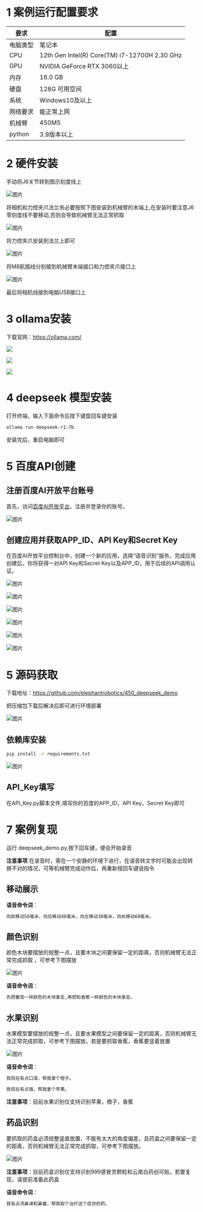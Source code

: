 # 1 案例运行配置要求
|要求|配置|
|----|----|
|电脑类型|笔记本|
|CPU|12th Gen Intel(R) Core(TM) i7-12700H 2.30 GHz|
|GPU|NVIDIA GeForce RTX 3060以上|
|内存|16.0 GB|
|硬盘|128G 可用空间|
|系统|Windows10及以上|
|网络要求|能正常上网|
|机械臂|450M5|
|python|3.9版本以上|

# 2 硬件安装

手动将J6关节转到图示刻度线上

![图片](./img/r1.png)

将相机和力控夹爪法兰务必要按照下图安装到机械臂的末端上,在安装时要注意J6零刻度线不要移动,否则会导致机械臂无法正常抓取

![图片](./img/r2.png)

将力控夹爪安装到法兰上即可

![图片](./img/r3.png)

将M8航插线分别接到机械臂末端接口和力控夹爪接口上

![图片](./img/r4.png)

最后将相机线接到电脑USB接口上




# 3 ollama安装

下载官网：https://ollama.com/

![](./img/0.png)


![](./img/1.png)

![](./img/2.png)

# 4 deepseek 模型安装
打开终端，输入下面命令后按下键盘回车键安装
```bash
ollama run deepseek-r1:7b
```

安装完后，重启电脑即可

# 5 百度API创建



## 注册百度AI开放平台账号
首先，访问[百度AI开放平台](https://ai.baidu.com/)，注册并登录你的账号。

![图片](./img/bd1.png)



## 创建应用并获取APP_ID、API Key和Secret Key
在百度AI开放平台控制台中，创建一个新的应用，选择“语音识别”服务，完成应用创建后，你将获得一对API Key和Secret Key以及APP_ID，用于后续的API调用认证。

![图片](./img/bd2.png)

![图片](./img/bd3.png)

![图片](./img/bd4.png)

![图片](./img/bd5.png)

![图片](./img/bd7.png)

![图片](./img/bd6.png)



# 5 源码获取
下载地址：https://github.com/elephantrobotics/450_deepseek_demo

把压缩包下载后解决后即可进行环境部署

![图片](./img/git.png)



## 依赖库安装
```bash
pip install -r requirements.txt
```
![图片](./img/pip.png)

## API_Key填写
在API_Key.py脚本文件,填写你的百度的APP_ID，API Key，Secret Key即可

# 7 案例复现

运行 deepseek_demo.py,按下回车键，便会开始录音

**注意事项**
在录音时，需在一个安静的环境下进行，在语音转文字时可能会出现转换不对的情况，可等机械臂完成动作后，再重新按回车键说指令


## 移动展示

**语音命令词**：
```bash
向前移动50毫米，向后移动40毫米，向左移动30毫米，向右移动60毫米。
```

## 颜色识别
颜色木块要摆放的规整一点，且要木块之间要保留一定的距离，否则机械臂无法正常完成抓取
，可参考下图摆放

![图片](./img/color.png)

**语音命令词**：
```bash
先把番茄一样颜色的木块拿走,再把和香蕉一样颜色的木块拿走。
```
## 水果识别
水果模型要摆放的规整一点，且要水果模型之间要保留一定的距离，否则机械臂无法正常完成抓取，可参考下图摆放。若是要抓取香蕉，香蕉要竖着放置

![图片](./img/fruit.png)

**语音命令词**：
```bash
我现在有点口渴，帮我拿个橙子。
```

```bash
我现在有点饿，帮我拿个苹果。
```
**注意事项**：目前水果识别仅支持识别苹果，橙子，香蕉

## 药品识别
要抓取的药盒必须规整竖直放置，不能有太大的角度偏差，且药盒之间要保留一定的距离，否则机械臂无法正常完成抓取，可参考下图摆放。

![图片](./img/yao.png)

**注意事项**：目前药盒识别仅支持识别999感冒灵颗粒和云南白药创可贴，若要复现，请提前准备此药盒

**语音命令词**：
```bash
我有点流鼻涕和鼻塞，帮我取个治疗这个症状的药。
```
